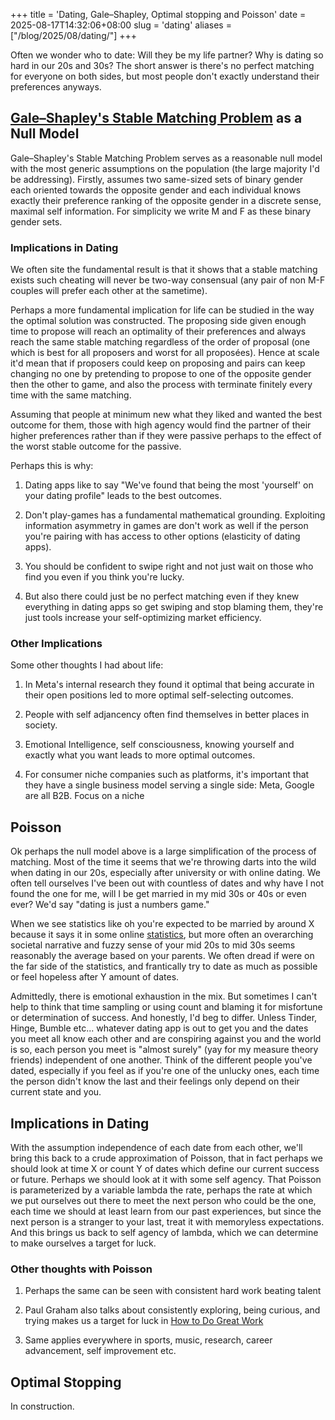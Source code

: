 +++
title = 'Dating, Gale–Shapley, Optimal stopping and Poisson'
date = 2025-08-17T14:32:06+08:00
slug = 'dating'
aliases = ["/blog/2025/08/dating/"]
+++

Often we wonder who to date: Will they be my life partner? Why is dating so hard in our 20s and 30s? The short answer is there's no perfect matching for everyone on both sides, but most people don't exactly understand their preferences anyways.

## [Gale–Shapley's Stable Matching Problem](https://en.wikipedia.org/wiki/Gale–Shapley_algorithm) as a Null Model

Gale–Shapley's Stable Matching Problem serves as a reasonable null model with the most generic assumptions on the population (the large majority I'd be addressing). Firstly, assumes two same-sized sets of binary gender each oriented towards the opposite gender and each individual knows exactly their preference ranking of the opposite gender in a discrete sense, maximal self information. For simplicity we write M and F as these binary gender sets.

### Implications in Dating
We often site the fundamental result is that it shows that a stable matching exists such cheating will never be two-way consensual (any pair of non M-F couples will prefer each other at the sametime). 

Perhaps a more fundamental implication for life can be studied in the way the optimal solution was constructed. The proposing side given enough time to propose will reach an optimality of their preferences and always reach the same stable matching regardless of the order of proposal (one which is best for all proposers and worst for all proposées). Hence at scale it'd mean that if proposers could keep on proposing and pairs can keep changing no one by pretending to propose to one of the opposite gender then the other to game, and also the process with terminate finitely every time with the same matching.

Assuming that people at minimum new what they liked and wanted the best outcome for them, those with high agency would find the partner of their higher preferences rather than if they were passive perhaps to the effect of the worst stable outcome for the passive.

Perhaps this is why:

1) Dating apps like to say "We've found that being the most 'yourself' on your dating profile" leads to the best outcomes.

2) Don't play-games has a fundamental mathematical grounding. Exploiting information asymmetry in games are don't work as well if the person you're pairing with has access to other options (elasticity of dating apps).

3) You should be confident to swipe right and not just wait on those who find you even if you think you're lucky.

4) But also there could just be no perfect matching even if they knew everything in dating apps so get swiping and stop blaming them, they're just tools increase your self-optimizing market efficiency.


### Other Implications 

Some other thoughts I had about life:

1) In Meta's internal research they found it optimal that being accurate in their open positions led to more optimal self-selecting outcomes.

2) People with self adjancency often find themselves in better places in society.

3) Emotional Intelligence, self consciousness, knowing yourself and exactly what you want leads to more optimal outcomes.

4) For consumer niche companies such as platforms, it's important that they have a single business model serving a single side: Meta, Google are all B2B. Focus on a niche 

## Poisson

Ok perhaps the null model above is a large simplification of the process of matching. Most of the time it seems that we're throwing darts into the wild when dating in our 20s, especially after university or with online dating. We often tell ourselves I've been out with countless of dates and why have I not found the one for me, will I be get married in my mid 30s or 40s or even ever? We'd say "dating is just a numbers game."

When we see statistics like oh you're expected to be married by around X because it says it in some online [statistics](https://en.wikipedia.org/wiki/List_of_countries_by_age_at_first_marriage), but more often an overarching societal narrative and fuzzy sense of your mid 20s to mid 30s seems reasonably the average based on your parents. We often dread if were on the far side of the statistics, and frantically try to date as much as possible or feel hopeless after Y amount of dates.

Admittedly, there is emotional exhaustion in the mix. But sometimes I can't help to think that time sampling or using count and blaming it for misfortune or determination of success. And honestly, I'd beg to differ. Unless Tinder, Hinge, Bumble etc... whatever dating app is out to get you and the dates you meet all know each other and are conspiring against you and the world is so, each person you meet is "almost surely" (yay for my measure theory friends) independent of one another. Think of the different people you've dated, especially if you feel as if you're one of the unlucky ones, each time the person didn't know the last and their feelings only depend on their current state and you.

## Implications in Dating

With the assumption independence of each date from each other, we'll bring this back to a crude approximation of Poisson, that in fact perhaps we should look at time X or count Y of dates which define our current success or future. Perhaps we should look at it with some self agency. That Poisson is parameterized by a variable lambda the rate, perhaps the rate at which we put ourselves out there to meet the next person who could be the one, each time we should at least learn from our past experiences, but since the next person is a stranger to your last, treat it with memoryless expectations. And this brings us back to self agency of lambda, which we can determine to make ourselves a target for luck.

### Other thoughts with Poisson

1) Perhaps the same can be seen with consistent hard work beating talent

2) Paul Graham also talks about consistently exploring, being curious, and trying makes us a target for luck in [How to Do Great Work](https://paulgraham.com/greatwork.html)

3) Same applies everywhere in sports, music, research, career advancement, self improvement etc.

## Optimal Stopping

In construction.